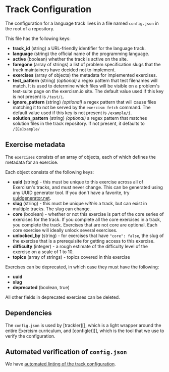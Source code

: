 # Track Configuration

The configuration for a language track lives in a file named `config.json` in the root of a repository.

This file has the following keys:

* **track_id** (string) a URL-friendly identifier for the language track.
* **language** (string) the official name of the programming language.
* **active** (boolean) whether the track is active on the site.
* **foregone** (array of strings) a list of problem specification slugs that the track maintainers have decided not to implement.
* **exercises** (array of objects) the metadata for implemented exercises.
* **test_pattern** (string) _(optional)_ a regex pattern that test filenames will match. It is used to determine which files will be visible on a problem's test-suite page on the exercism.io site. The default value used if this key is not present is `/test/i`.
* **ignore_pattern** (string) _(optional)_ a regex pattern that will cause files matching it to not be served by the `exercism fetch` command. The default value used if this key is not present is `/example/i`.
* **solution_pattern** (string) _(optional)_ a regex pattern that matches solution files in the track repository. If not present, it defaults to `/[Ee]xample/`

## Exercise metadata

The `exercises` consists of an array of objects, each of which defines the metadata for an exercise.

Each object consists of the following keys:

* **uuid** (string) - this must be unique to this exercise across all of Exercism's tracks, and must never change. This can be generated using any UUID generator tool. If you don't have a favorite, try [uuidgenerator.net](https://www.uuidgenerator.net/).
* **slug** (string) - this must be unique _within_ a track, but can exist in multiple tracks. The slug can change.
* **core** (boolean) - whether or not this exercise is part of the core series of exercises for the track. If you complete all the core exercises in a track, you complete the track. Exercises that are not core are optional. Each core exercise will ideally unlock several exercises.
* **unlocked_by** (string) - for exercises that have `"core": false`, the slug of the exercise that is a prerequisite for getting access to this exercise.
* **difficulty** (integer) - a rough estimate of the difficulty level of the exercise on a scale of 1 to 10.
* **topics** (array of strings) - topics covered in this exercise

Exercises can be deprecated, in which case they must have the following:

- **uuid**
- **slug**
- **deprecated** (boolean, true)

All other fields in deprecated exercises can be deleted.

## Dependencies

The `config.json` is used by [trackler][], which is a light wrapper around the entire Exercism curriculum, and [configlet][], which is the tool that we use to verify the configuration.

## Automated verification of `config.json`

We have [automated linting of the track configuration][configlet-lint].

[configlet-lint]: /language-tracks/configuration/linting.md
